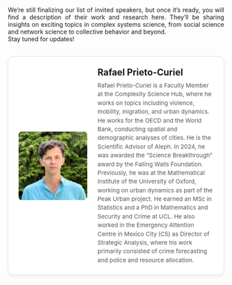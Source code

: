 <style>

 
  body {
    text-align: justify;
  }

.speaker-container {
  display: flex;
  flex-direction: column;
  gap: 2rem;
  margin-top: 2rem;
}

.speaker-card {
  display: flex;
  flex-direction: row; /* side-by-side layout */
  align-items: center;
  border: 1px solid #e0e0e0;
  border-radius: 12px;
  padding: 1.5rem;
  box-shadow: 0 4px 8px rgba(0,0,0,0.05);
  background-color: #fff;
  transition: transform 0.2s ease;
  text-align: left;
}

.speaker-card:hover {
  transform: translateY(-4px);
}

.speaker-photo {
  flex-shrink: 0;
  width: 160px; /* bigger square size */
  height: 160px;
  margin-right: 1.5rem;
  border-radius: 8px;
  overflow: hidden;
}

.speaker-photo img {
  width: 100%;
  height: 100%;
  object-fit: cover;
}

.speaker-details h3 {
  margin: 0 0 0.5rem;
  font-size: 1.3rem;
}

.speaker-details p {
  margin: 0;
  color: #555;
  font-size: 0.85rem; /* smaller text */
  line-height: 1.5;
}

.speaker-link {
  text-decoration: none;
  color: inherit;
}
</style>

<p>We’re still finalizing our list of invited speakers, but once it’s ready, you will find a description of their work and research here. They’ll be sharing insights on exciting topics in complex systems science, from social science and network science to collective behavior and beyond.<br>
Stay tuned for updates!</p>

<div class="speaker-container">

  <a class="speaker-link" href="https://rafaelprietocuriel.com/home/" target="_blank">
    <div class="speaker-card">
      <div class="speaker-photo">
        <img src="/assets/image26/speakers/rafael.jpg" alt="Rafael picture">
      </div>
      <div class="speaker-details">
        <h3>Rafael Prieto-Curiel</h3>
        <p>
          Rafael Prieto-Curiel is a Faculty Member at the Complexity Science Hub, where he works on topics including violence, mobility, migration, and urban dynamics.
          He works for the OECD and the World Bank, conducting spatial and demographic analyses of cities. He is the Scientific Advisor of Aleph.
          In 2024, he was awarded the “Science Breakthrough” award by the Falling Walls Foundation.<br>
          Previously, he was at the Mathematical Institute of the University of Oxford, working on urban dynamics as part of the Peak Urban project. He earned an MSc in Statistics and a PhD in Mathematics and Security and Crime at UCL.
          He also worked in the Emergency Attention Centre in Mexico City (C5) as Director of Strategic Analysis, where his work primarily consisted of crime forecasting and police and resource allocation.
        </p>
      </div>
    </div>
  </a>

</div>
